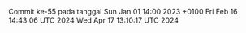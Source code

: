 Commit ke-55 pada tanggal Sun Jan 01 14:00 2023 +0100
Fri Feb 16 14:43:06 UTC 2024
Wed Apr 17 13:10:17 UTC 2024
